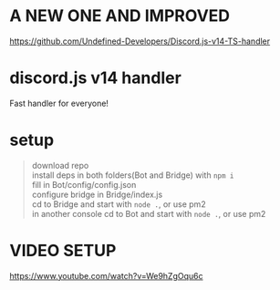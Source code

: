 # A NEW ONE AND IMPROVED
 https://github.com/Undefined-Developers/Discord.js-v14-TS-handler

# discord.js v14 handler
 Fast handler for everyone!
 
# setup
 >download repo <br />
 >install deps in both folders(Bot and Bridge) with `npm i` <br />
 >fill in Bot/config/config.json <br />
 >configure bridge in Bridge/index.js <br />
 >cd to Bridge and start with `node .`, or use pm2 <br />
 >in another console cd to Bot and start with `node .`, or use pm2


# VIDEO SETUP
https://www.youtube.com/watch?v=We9hZgOqu6c
